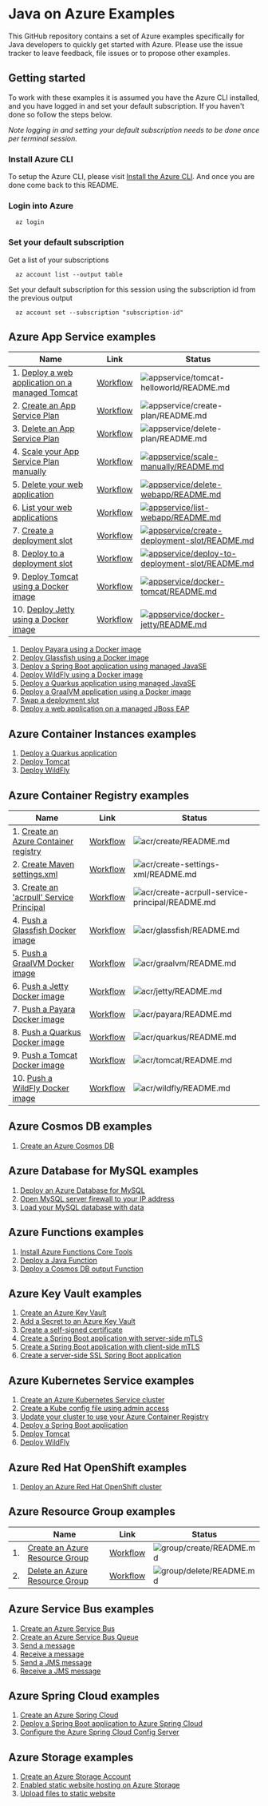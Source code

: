 # Java on Azure Examples

This GitHub repository contains a set of Azure examples specifically for Java 
developers to quickly get started with Azure. Please use the issue tracker to
leave feedback, file issues or to propose other examples.

## Getting started

To work with these examples it is assumed you have the Azure CLI installed, and
you have logged in and set your default subscription. If you haven't done so
follow the steps below.

_Note logging in and setting your default subscription needs to be done once per
 terminal session._

### Install Azure CLI

To setup the Azure CLI, please visit [Install the Azure CLI](https://docs.microsoft.com/en-us/cli/azure/install-azure-cli). And once you are done come back to this README.

### Login into Azure

<!-- workflow.skip() -->
````shell
  az login
````

### Set your default subscription

Get a list of your subscriptions

<!-- workflow.skip() -->
````shell
  az account list --output table
````

Set your default subscription for this session using the subscription id from the previous output

<!-- workflow.skip() -->
````shell
  az account set --subscription "subscription-id"
````

<!-- workflow.run() 
exit 0
  -->

## Azure App Service examples

| Name | Link | Status
| ---- | ---- | ------ 
| 1. [Deploy a web application on a managed Tomcat](appservice/tomcat-helloworld/) | [Workflow](.github/workflows/appservice_tomcat-helloworld_README_md.yml) | ![appservice/tomcat-helloworld/README.md](https://github.com/Azure-Samples/java-on-azure-examples/workflows/appservice/tomcat-helloworld/README.md/badge.svg)
| 2. [Create an App Service Plan](appservice/create-plan/) | [Workflow](.github/workflows/appservice_create-plan_README_md.yml) | ![appservice/create-plan/README.md](https://github.com/Azure-Samples/java-on-azure-examples/workflows/appservice/create-plan/README.md/badge.svg)
| 3. [Delete an App Service Plan](appservice/delete-plan/) | [Workflow](.github/workflows/appservice_delete-plan_README_md.yml) | ![appservice/delete-plan/README.md](https://github.com/Azure-Samples/java-on-azure-examples/workflows/appservice/delete-plan/README.md/badge.svg)
| 4. [Scale your App Service Plan manually](appservice/scale-manually/) | [Workflow](.github/workflows/appservice_scale-manually_README_md.yml) | [![appservice/scale-manually/README.md](https://github.com/Azure-Samples/java-on-azure-examples/actions/workflows/appservice_scale-manually_README_md.yml/badge.svg)](https://github.com/Azure-Samples/java-on-azure-examples/actions/workflows/appservice_scale-manually_README_md.yml)
| 5. [Delete your web application](appservice/delete-webapp/) | [Workflow](.github/workflows/appservice_delete-webapp_README_md.yml) | [![appservice/delete-webapp/README.md](https://github.com/Azure-Samples/java-on-azure-examples/actions/workflows/appservice_delete-webapp_README_md.yml/badge.svg)](https://github.com/Azure-Samples/java-on-azure-examples/actions/workflows/appservice_delete-webapp_README_md.yml)
| 6. [List your web applications](appservice/list-webapp/) | [Workflow](.github/workflows/appservice_list-webapp_README_md.yml) | [![appservice/list-webapp/README.md](https://github.com/Azure-Samples/java-on-azure-examples/actions/workflows/appservice_list-webapp_README_md.yml/badge.svg)](https://github.com/Azure-Samples/java-on-azure-examples/actions/workflows/appservice_list-webapp_README_md.yml)
| 7. [Create a deployment slot](appservice/create-deployment-slot/) | [Workflow](.github/workflows/appservice_create-deployment-slot_README_md.yml) | [![appservice/create-deployment-slot/README.md](https://github.com/Azure-Samples/java-on-azure-examples/actions/workflows/appservice_create-deployment-slot_README_md.yml/badge.svg)](https://github.com/Azure-Samples/java-on-azure-examples/actions/workflows/appservice_create-deployment-slot_README_md.yml)
| 8. [Deploy to a deployment slot](appservice/deploy-to-deployment-slot/) | [Workflow](.github/workflows/appservice_deploy-to-deployment-slot_README_md.yml) | [![appservice/deploy-to-deployment-slot/README.md](https://github.com/Azure-Samples/java-on-azure-examples/actions/workflows/appservice_deploy-to-deployment-slot_README_md.yml/badge.svg)](https://github.com/Azure-Samples/java-on-azure-examples/actions/workflows/appservice_deploy-to-deployment-slot_README_md.yml)
| 9. [Deploy Tomcat using a Docker image](appservice/docker-tomcat/) | [Workflow](.github/workflows/appservice_docker-tomcat_README_md.yml) | [![appservice/docker-tomcat/README.md](https://github.com/Azure-Samples/java-on-azure-examples/actions/workflows/appservice_docker-tomcat_README_md.yml/badge.svg)](https://github.com/Azure-Samples/java-on-azure-examples/actions/workflows/appservice_docker-tomcat_README_md.yml)
| 10. [Deploy Jetty using a Docker image](appservice/docker-jetty/) | [Workflow](.github/workflows/appservice_docker-jetty_README_md.yml) | [![appservice/docker-jetty/README.md](https://github.com/Azure-Samples/java-on-azure-examples/actions/workflows/appservice_docker-jetty_README_md.yml/badge.svg)](https://github.com/Azure-Samples/java-on-azure-examples/actions/workflows/appservice_docker-jetty_README_md.yml)
1. [Deploy Payara using a Docker image](appservice/docker-payara/)
1. [Deploy Glassfish using a Docker image](appservice/docker-glassfish/)
1. [Deploy a Spring Boot application using managed JavaSE](appservice/javase-springboot/)
1. [Deploy WildFly using a Docker image](appservice/docker-wildfly/)
1. [Deploy a Quarkus application using managed JavaSE](appservice/javase-quarkus/)
1. [Deploy a GraalVM application using a Docker image](appservice/docker-graalvm/)
1. [Swap a deployment slot](appservice/swap-deployment-slot/)
1. [Deploy a web application on a managed JBoss EAP](appservice/jboss-eap-helloworld/)

## Azure Container Instances examples

1. [Deploy a Quarkus application](aci/quarkus/)
1. [Deploy Tomcat](aci/tomcat/)
1. [Deploy WildFly](aci/wildfly/)

## Azure Container Registry examples

| Name | Link | Status
| ---- | ---- | ------ 
| 1. [Create an Azure Container registry](acr/create/) | [Workflow](.github/workflows/acr_create_README_md.yml) | ![acr/create/README.md](https://github.com/Azure-Samples/java-on-azure-examples/workflows/acr/create/README.md/badge.svg)
| 2. [Create Maven settings.xml](acr/create-settings-xml/) | [Workflow](.github/workflows/acr_create-settings-xml_README_md.yml) | ![acr/create-settings-xml/README.md](https://github.com/Azure-Samples/java-on-azure-examples/workflows/acr/create-settings-xml/README.md/badge.svg)
| 3. [Create an 'acrpull' Service Principal](acr/create-acrpull-service-principal/) | [Workflow](.github/workflows/acr_create-acrpull-service-principal_README_md.yml) | ![acr/create-acrpull-service-principal/README.md](https://github.com/Azure-Samples/java-on-azure-examples/workflows/acr/create-acrpull-service-principal/README.md/badge.svg)
| 4. [Push a Glassfish Docker image](acr/glassfish/) | [Workflow](.github/workflows/acr_glassfish_README_md.yml) | ![acr/glassfish/README.md](https://github.com/Azure-Samples/java-on-azure-examples/workflows/acr/glassfish/README.md/badge.svg)
| 5. [Push a GraalVM Docker image](acr/graalvm/) | [Workflow](.github/workflows/acr_graalvm_README_md.yml) | ![acr/graalvm/README.md](https://github.com/Azure-Samples/java-on-azure-examples/workflows/acr/graalvm/README.md/badge.svg) 
| 6. [Push a Jetty Docker image](acr/jetty/) | [Workflow](.github/workflows/acr_jetty_README_md.yml) | ![acr/jetty/README.md](https://github.com/Azure-Samples/java-on-azure-examples/workflows/acr/jetty/README.md/badge.svg)
| 7. [Push a Payara Docker image](acr/payara/) | [Workflow](.github/workflows/acr_payara_README_md.yml) | ![acr/payara/README.md](https://github.com/Azure-Samples/java-on-azure-examples/workflows/acr/payara/README.md/badge.svg)
| 8. [Push a Quarkus Docker image](acr/quarkus/) | [Workflow](.github/workflows/acr_quarkus_README_md.yml) | ![acr/quarkus/README.md](https://github.com/Azure-Samples/java-on-azure-examples/workflows/acr/quarkus/README.md/badge.svg)
| 9. [Push a Tomcat Docker image](acr/tomcat/) | [Workflow](.github/workflows/acr_tomcat_README_md.yml) | ![acr/tomcat/README.md](https://github.com/Azure-Samples/java-on-azure-examples/workflows/acr/tomcat/README.md/badge.svg)
| 10. [Push a WildFly Docker image](acr/wildfly/) | [Workflow](.github/workflows/acr_wildfly_README_md.yml) | ![acr/wildfly/README.md](https://github.com/Azure-Samples/java-on-azure-examples/workflows/acr/wildfly/README.md/badge.svg)

## Azure Cosmos DB examples

1. [Create an Azure Cosmos DB](cosmosdb/create/)

## Azure Database for MySQL examples

1. [Deploy an Azure Database for MySQL](mysql/create/)
1. [Open MySQL server firewall to your IP address](mysql/open-firewall-to-your-ip/)
1. [Load your MySQL database with data](mysql/load-your-mysql-database-with-data/)

## Azure Functions examples

1. [Install Azure Functions Core Tools](functions/install-tools/)
1. [Deploy a Java Function](functions/java/)
1. [Deploy a Cosmos DB output Function](functions/cosmosdb-output/)

## Azure Key Vault examples

1. [Create an Azure Key Vault](keyvault/create/)
1. [Add a Secret to an Azure Key Vault](keyvault/add-secret/)
1. [Create a self-signed certificate](keyvault/create-self-signed-certificate/)
1. [Create a Spring Boot application with server-side mTLS](keyvault/spring-boot-mtls-server-side/)
1. [Create a Spring Boot application with client-side mTLS](keyvault/spring-boot-mtls-client-side/)
1. [Create a server-side SSL Spring Boot application](keyvault/spring-boot-ssl-server-side/)

## Azure Kubernetes Service examples

1. [Create an Azure Kubernetes Service cluster](aks/create/)
1. [Create a Kube config file using admin access](aks/create-kube-config/)
1. [Update your cluster to use your Azure Container Registry](aks/use-your-acr/)
1. [Deploy a Spring Boot application](aks/springboot/)
1. [Deploy Tomcat](aks/tomcat/)
1. [Deploy WildFly](aks/wildfly/)

## Azure Red Hat OpenShift examples

1. [Deploy an Azure Red Hat OpenShift cluster](aro/create/)

## Azure Resource Group examples

|    | Name | Link | Status
| -- | ---- | ---- | ------ 
| 1. | [Create an Azure Resource Group](group/create/) | [Workflow](.github/workflows/group_create_README_md.yml) | ![group/create/README.md](https://github.com/Azure-Samples/java-on-azure-examples/workflows/group/create/README.md/badge.svg)
| 2. | [Delete an Azure Resource Group](group/delete/) | [Workflow](.github/workflows/group_delete_README_md.yml) | ![group/delete/README.md](https://github.com/Azure-Samples/java-on-azure-examples/workflows/group/delete/README.md/badge.svg)

## Azure Service Bus examples

1. [Create an Azure Service Bus](servicebus/create/)
1. [Create an Azure Service Bus Queue](servicebus/create-queue/)
1. [Send a message](servicebus/send-message/)
1. [Receive a message](servicebus/receive-message/)
1. [Send a JMS message](servicebus/send-jms-message/)
1. [Receive a JMS message](servicebus/receive-jms-message/)

## Azure Spring Cloud examples

1. [Create an Azure Spring Cloud](spring-cloud/create/)
1. [Deploy a Spring Boot application to Azure Spring Cloud](spring-cloud/helloworld/)
1. [Configure the Azure Spring Cloud Config Server](spring-cloud/config-server/)

## Azure Storage examples

1. [Create an Azure Storage Account](storage/create/)
1. [Enabled static website hosting on Azure Storage](storage/enable-static-website-hosting/)
1. [Upload files to static website](storage/blob/upload-files-to-static-website/)
